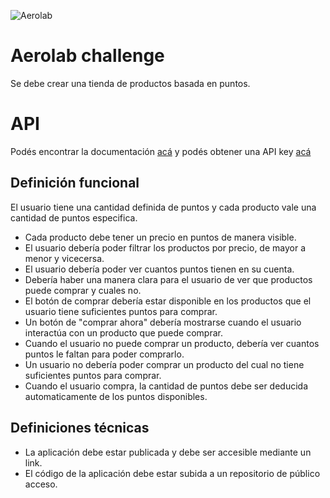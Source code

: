 ![Aerolab](./src/assets/logo.svg "Aerolab")

# Aerolab challenge
Se debe crear una tienda de productos basada en puntos.

# API
Podés encontrar la documentación [acá](https://aerolabchallenge.docs.apiary.io/) y podés obtener una API key [acá](https://aerolab.co/coding-challenge)

## Definición funcional
El usuario tiene una cantidad definida de puntos y cada producto vale una cantidad de puntos especifica.

* Cada producto debe tener un precio en puntos de manera visible.
* El usuario debería poder filtrar los productos por precio, de mayor a menor y vicecersa.
* El usuario debería poder ver cuantos puntos tienen en su cuenta.
* Debería haber una manera clara para el usuario de ver que productos puede comprar y cuales no.
* El botón de comprar debería estar disponible en los productos que el usuario tiene suficientes puntos para comprar.
* Un botón de "comprar ahora" debería mostrarse cuando el usuario interactúa con un producto que puede comprar.
* Cuando el usuario no puede comprar un producto, debería ver cuantos puntos le faltan para poder comprarlo.
* Un usuario no debería poder comprar un producto del cual no tiene suficientes puntos para comprar.
* Cuando el usuario compra, la cantidad de puntos debe ser deducida automaticamente de los puntos disponibles.

## Definiciones técnicas
* La aplicación debe estar publicada y debe ser accesible mediante un link.
* El código de la aplicación debe estar subida a un repositorio de público acceso.
